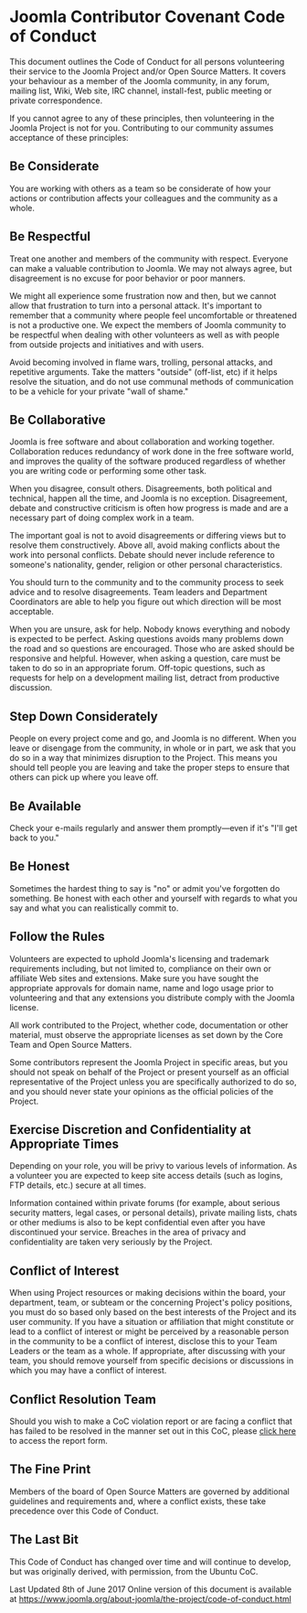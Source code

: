 # Joomla Contributor Covenant Code of Conduct

This document outlines the Code of Conduct for all persons volunteering their service to the Joomla Project and/or Open Source Matters. It covers your behaviour as a member of the Joomla community, in any forum, mailing list, Wiki, Web site, IRC channel, install-fest, public meeting or private correspondence. 

If you cannot agree to any of these principles, then volunteering in the Joomla Project is not for you. Contributing to our community assumes acceptance of these principles:
## Be Considerate

You are working with others as a team so be considerate of how your actions or contribution affects your colleagues and the community as a whole.
## Be Respectful

Treat one another and members of the community with respect. Everyone can make a valuable contribution to Joomla. We may not always agree, but disagreement is no excuse for poor behavior or poor manners.

We might all experience some frustration now and then, but we cannot allow that frustration to turn into a personal attack. It's important to remember that a community where people feel uncomfortable or threatened is not a productive one. We expect the members of Joomla community to be respectful when dealing with other volunteers as well as with people from outside projects and initiatives and with users.

Avoid becoming involved in flame wars, trolling, personal attacks, and repetitive arguments. Take the matters "outside" (off-list, etc) if it helps resolve the situation, and do not use communal methods of communication to be a vehicle for your private "wall of shame."
## Be Collaborative

Joomla is free software and about collaboration and working together. Collaboration reduces redundancy of work done in the free software world, and improves the quality of the software produced regardless of whether you are writing code or performing some other task.

When you disagree, consult others. Disagreements, both political and technical, happen all the time, and Joomla is no exception. Disagreement, debate and constructive criticism is often how progress is made and are a necessary part of doing complex work in a team.

The important goal is not to avoid disagreements or differing views but to resolve them constructively. Above all, avoid making conflicts about the work into personal conflicts. Debate should never include reference to someone's nationality, gender, religion or other personal characteristics.

You should turn to the community and to the community process to seek advice and to resolve disagreements. Team leaders and Department Coordinators are able to help you figure out which direction will be most acceptable.

When you are unsure, ask for help. Nobody knows everything and nobody is expected to be perfect. Asking questions avoids many problems down the road and so questions are encouraged. Those who are asked should be responsive and helpful. However, when asking a question, care must be taken to do so in an appropriate forum. Off-topic questions, such as requests for help on a development mailing list, detract from productive discussion.
## Step Down Considerately

People on every project come and go, and Joomla is no different. When you leave or disengage from the community, in whole or in part, we ask that you do so in a way that minimizes disruption to the Project. This means you should tell people you are leaving and take the proper steps to ensure that others can pick up where you leave off.
## Be Available

Check your e-mails regularly and answer them promptly—even if it's "I'll get back to you."
## Be Honest

Sometimes the hardest thing to say is "no" or admit you've forgotten do something. Be honest with each other and yourself with regards to what you say and what you can realistically commit to.
## Follow the Rules

Volunteers are expected to uphold Joomla's licensing and trademark requirements including, but not limited to, compliance on their own or affiliate Web sites and extensions. Make sure you have sought the appropriate approvals for domain name, name and logo usage prior to volunteering and that any extensions you distribute comply with the Joomla license.

All work contributed to the Project, whether code, documentation or other material, must observe the appropriate licenses as set down by the Core Team and Open Source Matters.

Some contributors represent the Joomla Project in specific areas, but you should not speak on behalf of the Project or present yourself as an official representative of the Project unless you are specifically authorized to do so, and you should never state your opinions as the official policies of the Project.
## Exercise Discretion and Confidentiality at Appropriate Times

Depending on your role, you will be privy to various levels of information. As a volunteer you are expected to keep site access details (such as logins, FTP details, etc.) secure at all times.

Information contained within private forums (for example, about serious security matters, legal cases, or personal details), private mailing lists, chats or other mediums is also to be kept confidential even after you have discontinued your service. Breaches in the area of privacy and confidentiality are taken very seriously by the Project.
## Conflict of Interest

When using Project resources or making decisions within the board, your department, team, or subteam or the concerning Project's policy positions, you must do so based only based on the best interests of the Project and its user community. If you have a situation or affiliation that might constitute or lead to a conflict of interest or might be perceived by a reasonable person in the community to be a conflict of interest, disclose this to your Team Leaders or the team as a whole. If appropriate, after discussing with your team, you should remove yourself from specific decisions or discussions in which you may have a conflict of interest.
## Conflict Resolution Team

Should you wish to make a CoC violation report or are facing a conflict that has failed to be resolved in the manner set out in this CoC, please [click here](https://docs.google.com/forms/d/e/1FAIpQLSea_VL9NUvUM3iX-gptNuJe5oz5-jp9y5Y4v9ZyKImblfYTcQ/viewform) to access the report form.
## The Fine Print

Members of the board of Open Source Matters are governed by additional guidelines and requirements and, where a conflict exists, these take precedence over this Code of Conduct.
## The Last Bit

This Code of Conduct has changed over time and will continue to develop, but was originally derived, with permission, from the Ubuntu CoC.

Last Updated 8th of June 2017
Online version of this document is available at https://www.joomla.org/about-joomla/the-project/code-of-conduct.html 

